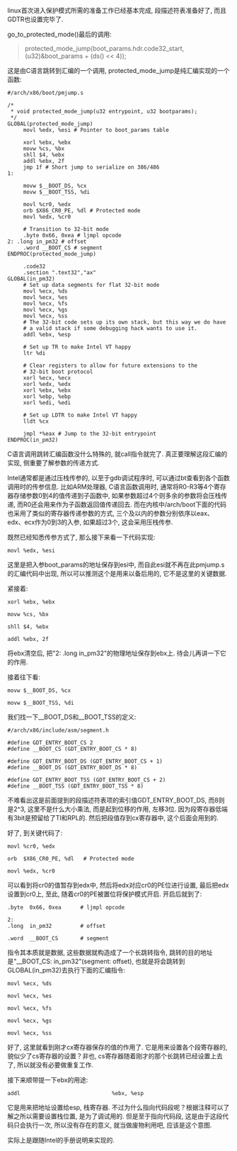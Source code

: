 linux首次进入保护模式所需的准备工作已经基本完成, 段描述符表准备好了, 而且GDTR也设置完毕了. 

go\_to\_protected\_mode()最后的调用: 

> protected_mode_jump(boot_params.hdr.code32_start, (u32)&boot_params + (ds() << 4));

这是由C语言跳转到汇编的一个调用, protected\_mode\_jump是纯汇编实现的一个函数: 

```
#/arch/x86/boot/pmjump.s

/*
 * void protected_mode_jump(u32 entrypoint, u32 bootparams);
 */
GLOBAL(protected_mode_jump)
     movl %edx, %esi # Pointer to boot_params table
 
     xorl %ebx, %ebx
     movw %cs, %bx
     shll $4, %ebx
     addl %ebx, 2f
     jmp 1f # Short jump to serialize on 386/486
1:
 
     movw $__BOOT_DS, %cx
     movw $__BOOT_TSS, %di
 
     movl %cr0, %edx
     orb $X86_CR0_PE, %dl # Protected mode
     movl %edx, %cr0
 
     # Transition to 32-bit mode
     .byte 0x66, 0xea # ljmpl opcode
2: .long in_pm32 # offset
     .word __BOOT_CS # segment
ENDPROC(protected_mode_jump)
 
     .code32
     .section ".text32","ax"
GLOBAL(in_pm32)
     # Set up data segments for flat 32-bit mode
     movl %ecx, %ds
     movl %ecx, %es
     movl %ecx, %fs
     movl %ecx, %gs
     movl %ecx, %ss
     # The 32-bit code sets up its own stack, but this way we do have
     # a valid stack if some debugging hack wants to use it.
     addl %ebx, %esp
 
     # Set up TR to make Intel VT happy
     ltr %di
 
     # Clear registers to allow for future extensions to the
     # 32-bit boot protocol
     xorl %ecx, %ecx
     xorl %edx, %edx
     xorl %ebx, %ebx
     xorl %ebp, %ebp
     xorl %edi, %edi
 
     # Set up LDTR to make Intel VT happy
     lldt %cx
 
     jmpl *%eax # Jump to the 32-bit entrypoint
ENDPROC(in_pm32)
```

C语言调用跳转汇编函数没什么特殊的, 就call指令就完了. 真正要理解这段汇编的实现, 侧重要了解参数的传递方式. 

Intel通常都是通过压栈传参的, 以至于gdb调试程序时, 可以通过bt查看到各个函数调用时的传参信息. 比如ARM处理器, C语言函数调用时, 通常将R0-R3等4个寄存器存储参数0到4的值传递到子函数中, 如果参数超过4个则多余的参数将会压栈传递, 而R0还会用来作为子函数返回值传递回去. 而在内核中/arch/boot下面的代码也采用了类似的寄存器传递参数的方式, 三个及以内的参数分别依序以eax、edx、ecx作为0到3的入参, 如果超过3个, 这会采用压栈传参. 

既然已经知悉传参方式了, 那么接下来看一下代码实现: 

```
movl %edx, %esi
```

这里是把入参boot_params的地址保存到esi中, 而自此esi就不再在此pmjump.s的汇编代码中出现, 所以可以推测这个是用来以备后用的, 它不是这里的关键数据. 

紧接着: 

```
xorl %ebx, %ebx

movw %cs, %bx

shll $4, %ebx

addl %ebx, 2f
```
将ebx清空后, 把"2: .long  in_pm32"的物理地址保存到ebx上. 待会儿再讲一下它的作用. 

接着往下看: 

```
movw $__BOOT_DS, %cx

movw $__BOOT_TSS, %di
```

我们找一下\_\_BOOT\_DS和\_\_BOOT\_TSS的定义: 

```
#/arch/x86/include/asm/segment.h

#define GDT_ENTRY_BOOT_CS 2
#define __BOOT_CS (GDT_ENTRY_BOOT_CS * 8)
 
#define GDT_ENTRY_BOOT_DS (GDT_ENTRY_BOOT_CS + 1)
#define __BOOT_DS (GDT_ENTRY_BOOT_DS * 8)
 
#define GDT_ENTRY_BOOT_TSS (GDT_ENTRY_BOOT_CS + 2)
#define __BOOT_TSS (GDT_ENTRY_BOOT_TSS * 8)
```

不难看出这是前面提到的段描述符表项的索引值GDT\_ENTRY\_BOOT\_DS, 而8则是2\^3, 这里不是什么大小乘法, 而是起到位移的作用, 左移3位. 因为段寄存器低端有3bit是预留给了TI和RPL的. 然后把段值存到cx寄存器中, 这个后面会用到的. 

好了, 到关键代码了: 

```
movl %cr0, %edx

orb  $X86_CR0_PE, %dl   # Protected mode

movl %edx, %cr0
```

可以看到将cr0的值暂存到edx中, 然后将edx对应cr0的PE位进行设置, 最后把edx设置到cr0上, 至此, 随着cr0的PE被置位将保护模式开启. 开启后就到了: 

```
.byte  0x66, 0xea      # ljmpl opcode

2:  
.long  in_pm32         # offset

.word  __BOOT_CS       # segment
```

指令其本质就是数据, 这些数据就构造成了一个长跳转指令, 跳转的目的地址是"\_\_BOOT_CS: in\_pm32"(segment: offset), 也就是将会跳转到GLOBAL(in\_pm32)去执行下面的汇编指令:

```
movl %ecx, %ds

movl %ecx, %es

movl %ecx, %fs

movl %ecx, %gs

movl %ecx, %ss
```

好了, 这里就看到刚才cx寄存器保存的值的作用了. 它是用来设置各个段寄存器的, 貌似少了cs寄存器的设置？非也, cs寄存器随着刚才的那个长跳转已经设置上去了, 所以就没有必要做重复工作. 

接下来顺带提一下ebx的用途: 

```
addl                             %ebx, %esp
```
它是用来把地址设置给esp, 栈寄存器. 不过为什么指向代码段呢？根据注释可以了解之所以需要设置栈位置, 是为了调试用的. 但是至于指向代码段, 这是由于这段代码只会执行一次, 所以没有存在的意义, 就当做废物利用吧, 应该是这个意图. 

实际上是跟随Intel的手册说明来实现的. 